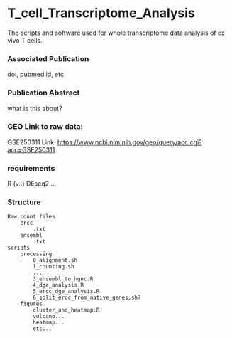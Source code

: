# T_cell_Transcriptome_Analysis
The scripts and software used for whole transcriptome data analysis of ex vivo T cells.

### Associated Publication
doi, pubmed id, etc

### Publication Abstract
what is this about?

### GEO Link to raw data: 
GSE250311
Link: https://www.ncbi.nlm.nih.gov/geo/query/acc.cgi?acc=GSE250311
### requirements
R (v..)
DEseq2
...

### Structure
```
Raw count files
	ercc
		.txt
	ensembl
		.txt
scripts
	processing
		0_alignment.sh
		1_counting.sh
		...
		3_ensembl_to_hgnc.R
		4_dge_analysis.R
		5_ercc_dge_analysis.R
		6_split_ercc_from_native_genes.sh?
	figures
		cluster_and_heatmap.R
		vulcano...
		heatmap...
		etc...
  ```  
    
